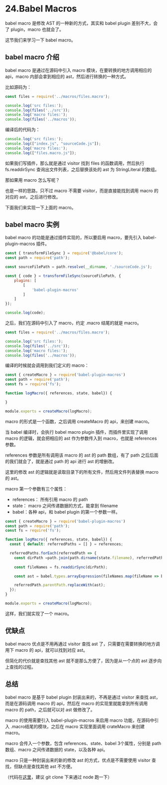 # 24.Babel Macros

babel macro 是修改 AST 的一种新的方式，其实和 babel plugin 差别不大，会了 plugin，macro 也就会了。

这节我们来学习一下 babel macro。

## babel macro 介绍

babel macro 是通过在源码中引入 macro 模块，在要转换的地方调用相应的 api，macro 内部会拿到相应的 ast，然后进行转换的一种方式。

比如源码为：
```javascript
const files = require('../macros/files.macro');

console.log('src files:');
console.log(files('../src'));
console.log('macro files:');
console.log(files('../macros'));
```
编译后的代码为：
```javascript
console.log('src files:');
console.log(["index.js", "sourceCode.js"]);
console.log('macro files:');
console.log(["files.macro.js"]);
```

如果我们写插件，那么就是通过 visitor 找到 files 的函数调用，然后执行 fs.readdirSync 查询出文件列表，之后替换该处的 ast 为 StringLiteral 的数组。

那如果用 macro 怎么写呢？

也是一样的思路，只不过 macro 不需要 visitor，而是直接能找到调用 macro 的对应的 ast，之后进行修改。

下面我们来实现一下上面的 macro。

## babel macro 实例

babel macro 的功能是通过插件实现的，所以要启用 macro，要先引入 babel-plugin-macros 插件。

```javascript
const { transformFileSync } = require('@babel/core');
const path = require('path');

const sourceFilePath = path.resolve(__dirname, './sourceCode.js');

const { code } = transformFileSync(sourceFilePath, {
    plugins: [
        [
            'babel-plugin-macros'
        ]
    ]
});

console.log(code);
```
之后，我们在源码中引入了 macro，约定 .macro 结尾的就是 macro。

```javascript
const files = require('../macros/files.macro');

console.log('src files:');
console.log(files('../src'));
console.log('macro files:');
console.log(files('../macros'));
```
编译的时候就会调用到我们定义的 macro：
```javascript
const { createMacro } = require('babel-plugin-macros')
const path = require('path');
const fs = require('fs');

function logMacro({ references, state, babel}) {

}

module.exports = createMacro(logMacro);
```

macro 的形式是一个函数，之后调用 createMacro 的 api，来创建 macro。

当 babel 编译时，会执行 babel macro plugin 插件，而插件里实现了调用 macro 的逻辑，就会把相应的 ast 作为参数传入到 macro，也就是 references 参数。

references 参数是所有调用该 macro 的 ast 的 path 数组，有了 path 之后后面的我们就会了，就是通过 path 的 api 进行 ast 的增删改。

这里的修改 ast 的逻辑就是读取目录下的所有文件，然后用文件列表替换 macro 的 ast。

macro 第一个参数有三个属性：
- references： 所有引用 macro 的 path
- state： macro 之间传递数据的方式，能拿到 filename
- babel：各种 api，和 babel plugin 的第一个参数一样。

```javascript
const { createMacro } = require('babel-plugin-macros')
const path = require('path');
const fs = require('fs');

function logMacro({ references, state, babel}) {
  const { default: referredPaths = [] } = references;

  referredPaths.forEach(referredPath => {
    const dirPath =path.join(path.dirname(state.filename), referredPath.parentPath.get('arguments.0').node.value);
    
    const fileNames = fs.readdirSync(dirPath);

    const ast = babel.types.arrayExpression(fileNames.map(fileName => babel.types.stringLiteral(fileName)));

    referredPath.parentPath.replaceWith(ast);
  });
}

module.exports = createMacro(logMacro);
```

这样，我们就实现了一个 macro。

## 优缺点

babel macro 优点是不用再通过 visitor 查找 ast 了，只需要在需要转换的地方调用下 macro 的 api，就可以找到对应 ast。

但简化的代价就是查找其他 ast 就不是那么方便了，因为是从一个点的 ast 逐步向上查找的过程。

## 总结

babel macro 是基于 babel plugin 封装出来的，不再是通过 visitor 来查找 ast，而是在源码调用 macro 的 api，然后在 macro 的实现里就能拿到所有调用 macro 的 path，之后就可以对 ast 做修改了。

macro 的使用需要引入 babel-plugin-macros 来启用 macro 功能，在源码中引入 .macro结尾的模块，之后在 macro 实现里面调用 crateMacro 来创建 macro。

macro 会传入一个参数，包含 references、state、babel 3个属性，分别是 path 数组、macro 之间传递数据的 state，以及各种 api。

macro 只是一种封装出来的新的修改 ast 的方式，优点是不需要使用 visitor 查找，但缺点是查找其他 ast 不方便。

（代码在[这里](https://github.com/QuarkGluonPlasma/babel-plugin-exercize)，建议 git clone 下来通过 node 跑一下）
